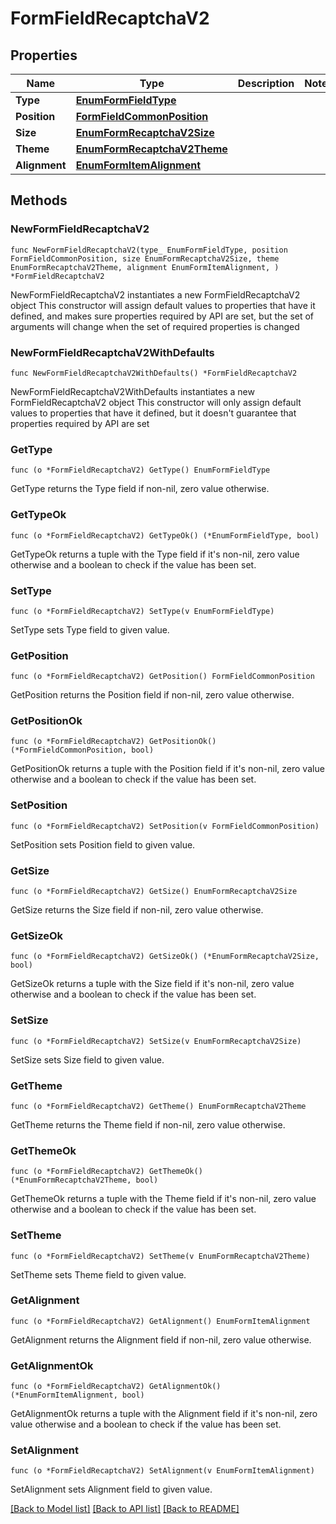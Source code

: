 # FormFieldRecaptchaV2

## Properties

Name | Type | Description | Notes
------------ | ------------- | ------------- | -------------
**Type** | [**EnumFormFieldType**](EnumFormFieldType.md) |  | 
**Position** | [**FormFieldCommonPosition**](FormFieldCommonPosition.md) |  | 
**Size** | [**EnumFormRecaptchaV2Size**](EnumFormRecaptchaV2Size.md) |  | 
**Theme** | [**EnumFormRecaptchaV2Theme**](EnumFormRecaptchaV2Theme.md) |  | 
**Alignment** | [**EnumFormItemAlignment**](EnumFormItemAlignment.md) |  | 

## Methods

### NewFormFieldRecaptchaV2

`func NewFormFieldRecaptchaV2(type_ EnumFormFieldType, position FormFieldCommonPosition, size EnumFormRecaptchaV2Size, theme EnumFormRecaptchaV2Theme, alignment EnumFormItemAlignment, ) *FormFieldRecaptchaV2`

NewFormFieldRecaptchaV2 instantiates a new FormFieldRecaptchaV2 object
This constructor will assign default values to properties that have it defined,
and makes sure properties required by API are set, but the set of arguments
will change when the set of required properties is changed

### NewFormFieldRecaptchaV2WithDefaults

`func NewFormFieldRecaptchaV2WithDefaults() *FormFieldRecaptchaV2`

NewFormFieldRecaptchaV2WithDefaults instantiates a new FormFieldRecaptchaV2 object
This constructor will only assign default values to properties that have it defined,
but it doesn't guarantee that properties required by API are set

### GetType

`func (o *FormFieldRecaptchaV2) GetType() EnumFormFieldType`

GetType returns the Type field if non-nil, zero value otherwise.

### GetTypeOk

`func (o *FormFieldRecaptchaV2) GetTypeOk() (*EnumFormFieldType, bool)`

GetTypeOk returns a tuple with the Type field if it's non-nil, zero value otherwise
and a boolean to check if the value has been set.

### SetType

`func (o *FormFieldRecaptchaV2) SetType(v EnumFormFieldType)`

SetType sets Type field to given value.


### GetPosition

`func (o *FormFieldRecaptchaV2) GetPosition() FormFieldCommonPosition`

GetPosition returns the Position field if non-nil, zero value otherwise.

### GetPositionOk

`func (o *FormFieldRecaptchaV2) GetPositionOk() (*FormFieldCommonPosition, bool)`

GetPositionOk returns a tuple with the Position field if it's non-nil, zero value otherwise
and a boolean to check if the value has been set.

### SetPosition

`func (o *FormFieldRecaptchaV2) SetPosition(v FormFieldCommonPosition)`

SetPosition sets Position field to given value.


### GetSize

`func (o *FormFieldRecaptchaV2) GetSize() EnumFormRecaptchaV2Size`

GetSize returns the Size field if non-nil, zero value otherwise.

### GetSizeOk

`func (o *FormFieldRecaptchaV2) GetSizeOk() (*EnumFormRecaptchaV2Size, bool)`

GetSizeOk returns a tuple with the Size field if it's non-nil, zero value otherwise
and a boolean to check if the value has been set.

### SetSize

`func (o *FormFieldRecaptchaV2) SetSize(v EnumFormRecaptchaV2Size)`

SetSize sets Size field to given value.


### GetTheme

`func (o *FormFieldRecaptchaV2) GetTheme() EnumFormRecaptchaV2Theme`

GetTheme returns the Theme field if non-nil, zero value otherwise.

### GetThemeOk

`func (o *FormFieldRecaptchaV2) GetThemeOk() (*EnumFormRecaptchaV2Theme, bool)`

GetThemeOk returns a tuple with the Theme field if it's non-nil, zero value otherwise
and a boolean to check if the value has been set.

### SetTheme

`func (o *FormFieldRecaptchaV2) SetTheme(v EnumFormRecaptchaV2Theme)`

SetTheme sets Theme field to given value.


### GetAlignment

`func (o *FormFieldRecaptchaV2) GetAlignment() EnumFormItemAlignment`

GetAlignment returns the Alignment field if non-nil, zero value otherwise.

### GetAlignmentOk

`func (o *FormFieldRecaptchaV2) GetAlignmentOk() (*EnumFormItemAlignment, bool)`

GetAlignmentOk returns a tuple with the Alignment field if it's non-nil, zero value otherwise
and a boolean to check if the value has been set.

### SetAlignment

`func (o *FormFieldRecaptchaV2) SetAlignment(v EnumFormItemAlignment)`

SetAlignment sets Alignment field to given value.



[[Back to Model list]](../README.md#documentation-for-models) [[Back to API list]](../README.md#documentation-for-api-endpoints) [[Back to README]](../README.md)


